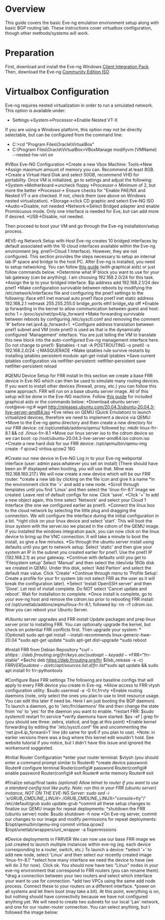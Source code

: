 # Overview
This guide covers the basic Eve-ng emulation environment setup along with basic BGP routing lab. These instructions cover virtualbox configuration, though other methods/systems will work.

# Preparation
First, download and install the Eve-ng Windows [Client Integration Pack](https://www.eve-ng.net/index.php/download/).
Then, download the Eve-ng [Community Edition ISO](https://www.eve-ng.net/index.php/download/)

# Virtualbox Configuration
Eve-ng requires nested virtualization in order to run a simulated network. This option is available under:
* Settings->System->Processor->Enable Nested VT-X

If you are using a Windows platform, this option may not be directly selectable, but can be configured from the command line:
* C:\>cd "Program Files\Oracle\VirtualBox"
* C:\Program Files\Oracle\VirtualBox>VBoxManage modifyvm [VMName] --nested-hw-virt on

#VBox Eve-NG Configuration
*Create a new Vbox Machine: Tools->New
*Assign maximum amount of memory you can. Recommend at least 8GB.
*Create a Virtual Hard Disk and select 50GB, recommend VHD for portability.
Once VM is initialized, go to settings and adjust the following:
*System->Motherboard->uncheck floppy
*Processor-> Minimum of 2, but more the better
*Processor-> Ensure checks for "Enable PAE/NX and Nested VT-x are checked. If not, check them (see above on Windows nested virtualization).
*Storage->click CD graphic and select Eve-NG ISO
*Audio->Disable, not needed
*Network->Select Bridged adapter and enable Promiscuous mode. Only one interface is needed for Eve, but can add more if desired.
*USB->Disable, not needed.

Then proceed to boot your VM and go through the Eve-ng installation/setup process.

#EVE-ng Network Setup with Host
Eve-ng creates 10 bridged interfaces by default associated with the 10 cloud interfaces available within the Eve-ng environment (eg. pnet1=Cloud 1 Interface). However, they are not configured. This section provides the steps necessary to setup an internal lab IP space and bridge to the host PC.
After Eve-ng is installed, you need to setup networking. You can follow [this guide](https://www.itnetworkeng.org/connect-nodes-inside-eve-ng-with-the-internet/) (with graphical aids) or just follow commands below.
*Determine what IP block you want to use for your lab gateway (can be anything). I am choosing 192.168.2.0/24 for this task.
*Assign the ip to your bridged interface: $ip address add 192.168.2.1/24 dev pnet1
*Make configuration survivable between reboots by modifying the /etc/network/interfaces file and configuring the pnet1 settings to the following:
	iface eth1 inet manual
	auto pnet1
	iface pnet1 inet static
	address 192.168.2.1
	netmask 255.255.255.0
	bridge_ports eth1
	bridge_stp off
*Enable ip forwarding in the kernel to allow communication between guest and host:
	echo 1 > /proc/sys/net/ipv4/ip_forward
*Make forwarding survivable between reboots by configuring /etc/sysctl.conf and removing the comment '#' before net.ipv4.ip_forward=1. 
*Configure address translation between pnet1 subnet and VM (note pnet0 is used as that is the dynamically configured 'Management' interface. You are just telling the VM to translate this new block into the auto-configured Eve-ng management interface here. Do not change to pnet1): $iptables -t nat -A POSTROUTING -o pnet0 -s 192.168.2.0/24 -j MASQUERADE
*Make iptables rule survive restarts by installing iptables persistent module: apt-get install iptables
*Save current iptables configuration via netfilter-persistent:
	netfilter-persistent save
	netfilter-persistent reload

#QEMU Device Setup for FRR install
In this section we create a base FRR device in Eve-NG which can then be used to simulate many routing devices. If you want to install other devices (firewall, proxy, etc.) you can follow this same approach. FRR will run on a base ubuntu server image. All of this setup will be done in the Eve-NG machine. Follow [this guide](https://www.2stacks.net/blog/getting-started-with-frr-on-eveng/) for included graphical aids or the commands below:
*Download ubuntu server: root@eve-ng:# wget http://releases.ubuntu.com/20.04.3/ubuntu-20.04.3-live-server-amd64.iso
*Eve relies on QEMU (Quick Emulation) to launch virtualized devices, therefore we need to implement a device via QEMU:
*Move to the Eve-ng qemu directory and then create a new directory for our FRR device: cd /opt/unetlab/addons/qemu/ followed by: mkdir linux-frr-8.1 && cd ./linux-frr-8.1
*Move our linux server iso to the cdrom device so we can boot: cp /root/ubuntu-20.04.3-live-server-amd64.iso cdrom.iso
*Create a new hard disk for our FRR device: /opt/qemu/bin/qemu-img create -f qcow2 virtioa.qcow2 16G

#Create our new device in Eve-NG
Log in to your Eve-ng webportal interface (user: admin pass:whatever you set on install) (There should have been an IP displayed when booting, you will use that. Mine was 192.168.160.217.) We will now create a new device which will be our FRR router:
*create a new lab by clicking on the file icon and give it a name
*in the environment click the '+' and add a new node.
*Scroll through templates until you find 'Linux' and then select the 'linux-frr-8.1' image we created. Leave rest of default configs for now. Click 'save'.
*Click '+' to add a new object again, this time select 'Network' and select your Cloud 1 Interface (the one we configured earlier as pnet1).
*Connect the linux box to the cloud network by selecting the little plug and dragging the connection. We will configure the interface during the initial configuration in a bit.
*right click on your linux device and select 'start'. This will boot the linux system with the server.iso we placed in the cdrom of the QEMU image. If you installed the windows integration pack, you can now click on the linux device to bring up the VNC connection. It will take a minute to boot the install, so give a few minutes.
*Go through the ubuntu server install using defaults until you get to network setup. Select 'static' and then give your system an IP in the subnet you created earlier for pnet1. Use the pnet1 IP (192.168.2.1) as your gateway.
*Continue with defaults until you get to 'Filesystem setup' Select 'Manual' and then select the /dev/vda 16Gb disk we created in QEMU. Under this disk, select 'Add Partion' and select the default max value. Click 'Create'
*Continue through menu to 'Profile Setup'. Create a profile for your frr system (do not select FRR as the user as it will break the configuration later). 
*Select 'Install OpenSSH server' and then 'Done'. Let rest of install complete. Do NOT select 'Cancel update and reboot'. Wait for installation to complete.
*Once install is complete, go to your eve-ng host and remove the cdrom.iso prior to rebooting FRR install: cd /opt/unetlab/addons/eqmu/linux-frr-8.1, followed by: rm -rf cdrom.iso. Now you can reboot your Ubuntu Server.

#Ubuntu server upgrades and FRR install
Update packages and prep linux server prior to installing FRR. You can optionally upgrade the kernel, but check on potential FRR conflicts first. Then upgrade your system:
*(Optional) sudo apt-get install --install-recommends linux-generic-hwe-20.04
*sudo apt-get update
*sudo apt-get dist-upgrade
*sudo reboot

#Install FRR from Debian Repository
*$curl -s https://deb.frrouting.org/frr/keys.asc | sudo apt-key add -
*$FRR="frr-stable"
*$echo deb https://deb.frrouting.org/frr $(lsb_release -s -c) $FRRVER | sudo tee -a /etc/apt/sources.list.d/frr.list
*$sudo apt update && sudo apt install frr frr-pythontools

#Configure Base FRR settings
The following are baseline configs that will apply to every FRR device you create in Eve-ng. 
*Allow access to FRR vtysh configuration utility: $sudo usermod -a -G frr,frrvty <your Linux Server Username>
*Enable routing daemons (note, only select the ones you plan to use to limit resource usage. You can edit this later if need be. Here I am just booting the BGP daemon). To launch a daemon, go to '/etc/frr/daemons' file and then change the state from 'no' to 'yes' for the daemon you want to enable.
*restart FRR: $sudo systemctl restart frr.service
*verify daemons have started: $ps -ef | grep frr  (you should see three: zebra, staticd, and bgp at this point)
*Enable kernel forwarding by editing the '/etc/sysctl.conf' file and uncommenting the 'net.ipv4.ip_forward=1' line (do same for ipv6 if you plan to use).
*Note: in earlier versions there was a bug where this kernel edit wouldn't hold. See website tutorial if you notice, but I didn't have this issue and ignored the workaround suggested.

#Initial Router Configuration
*enter your router terminal: $vtysh (you should enter a command prompt similar to Router#)
*create device password: 
	Router# configure terminal
	Router(config)# password <something>
	Router(config)# enable password <something>
	Router(config)# exit
	Router# write memory
	Router# exit

#finalize setup/final tasks
*(optional) Allow telnet to router if you want to use a standard config tool like putty. Note: run this in your FRR (ubuntu server) instance, NOT ON THE EVE-NG Server:
	sudo sed -i 's/GRUB_CMDLINE_LINUX=.*/GRUB_CMDLINE_LINUX="console=tty"/' /etc/default/grub
	sudo update-grub
*commit all these setup changes to finalize our QEMU image for repeat deployments:
	*shutdown the FRR (ubuntu server) node: $sudo shutdown -h now
	*On Eve-ng server, commit our changes to our image and modify permissions for repeat deployments:
		$/opt/qemu/bin/qemu-img commit virtioa.qcow2
		$/opt/unetlab/wrappers/unl_wrapper -a fixpermissions
		
#Device deployments in FRRVER
We can now use our base FRR image we just created to launch multiple instances within eve-ng (eg. each device corresponding to a router, switch, etc.) To launch a device:
*select '+' to add new node, select 'Linux' and then select our recently created image 'linux-frr-8.1'
*select how many interface we need the device to have (we will do 3 for now). Click ok. You should now have two "Linux" nodes in your eve-ng environment that correspond to FRR routers (you can rename them).
*drag a connection between your two routers and select which interface your want to use for connection. 
*add two VPCs using the same add node process. Connect these to your routers on a different interface.
*power on all systems and let them boot (may take a bit). At this point, everything is on, but nothing should have connectivity because we have not configured anything yet. We will need to create two subnets for our local 'Lan' network, and one for our router-router connection. You can select anything, but I followed the image below:
